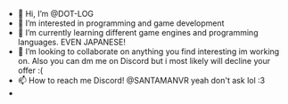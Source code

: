 - 👋 Hi, I’m @DOT-LOG
- 👀 I’m interested in programming and game development
- 🌱 I’m currently learning different game engines and programming languages. EVEN JAPANESE!
- 💞️ I’m looking to collaborate on anything you find interesting im working on. Also you can dm me on Discord but i most likely will decline your offer :(
- 📫 How to reach me Discord! @SANTAMANVR yeah don't ask lol :3
- 
